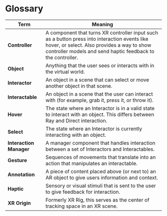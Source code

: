 # Glossary

| Term | Meaning |
|---|---|
| **Controller** | A component that turns XR controller input such as a button press into interaction events like hover, or select. Also provides a way to show controller models and send haptic feedback to the controller. |
| **Object** | Anything that the user sees or interacts with in the virtual world. |
| **Interactor** | An object in a scene that can select or move another object in that scene. |
| **Interactable** | An object in a scene that the user can interact with (for example, grab it, press it, or throw it). |
| **Hover** | The state where an Interactor is in a valid state to interact with an object. This differs between Ray and Direct interaction.|
| **Select** | The state where an Interactor is currently interacting with an object. |
| **Interaction Manager** | A manager component that handles interaction between a set of Interactors and Interactables. |
| **Gesture** | Sequences of movements that translate into an action that manipulates an interactable. |
| **Annotation** | A piece of content placed above (or next to) an AR object to give users information and context. |
| **Haptic** | Sensory or visual stimuli that is sent to the user to give feedback for interaction. |
| **XR Origin** | Formerly XR Rig, this serves as the center of tracking space in an XR scene. |